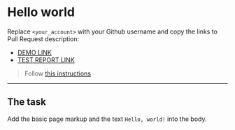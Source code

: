 # Hello world
Replace `<your_account>` with your Github username and copy the links to Pull Request description:
- [DEMO LINK](https://sergik94.github.io/layout_hello-world/)
- [TEST REPORT LINK](https://sergik94.github.io/layout_hello-world/report/html_report/)

> Follow [this instructions](https://mate-academy.github.io/layout_task-guideline/#how-to-solve-the-layout-tasks-on-github)
___

## The task 
Add the basic page markup and the text `Hello, world!` into the body.
